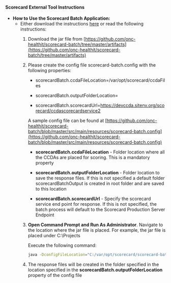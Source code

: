#### Scorecard External Tool Instructions

*   **How to Use the Scorecard Batch Application:**
    *   Either download the instructions [here](https://github.com/onc-healthit/scorecard-batch/raw/master/artifacts/Scorecard-%20Batch-%20Process-Instructions.docx) or read the following instructions:
        1.  Download the jar file from [https://github.com/onc-healthit/scorecard-batch/tree/master/artifacts](https://github.com/onc-healthit/scorecard-batch/tree/master/artifacts)

        2.  Please create the config file scorecard-batch.config with the following properties:

            *   scorecardBatch.ccdaFileLocation=/var/opt/scorecard/ccdaFiles

            *   scorecardBatch.outputFolderLocation=

            *   scorecardBatch.scorecardUrl=https://devccda.sitenv.org/scorecard/ccdascorecardservice2

            A sample config file can be found at [https://github.com/onc-healthit/scorecard-batch/blob/master/src/main/resources/scorecard-batch.config](https://github.com/onc-healthit/scorecard-batch/blob/master/src/main/resources/scorecard-batch.config)

            *   **scorecardBatch.ccdaFileLocation** - Folder location where all the CCDAs are placed for scoring. This is a mandatory property

            *   **scorecardBatch.outputFolderLocation** - Folder location to save the response files. If this is not specified a default folder scorecardBatchOutput is created in root folder and are saved to this location

            *   **scorecardBatch.scorecardUrl** - Specify the scorecard service end point for response. If this is not specified, the batch process will default to the Scorecard Production Server Endpoint

        1.  **Open Command Prompt and Run As Administrator**. Navigate to the location where the jar file is placed. For example, the jar file is placed under C:\Projects

            Execute the following command:
            
            ```bash
            java -DconfigFileLocation="C:/var/opt/scorecard/scorecard-batch.config" -jar scorecard-batch.jar
            ```

        1.  The response files will be created in the folder specified in the location specified in the **scorecardBatch.outputFolderLocation** property of the config file
